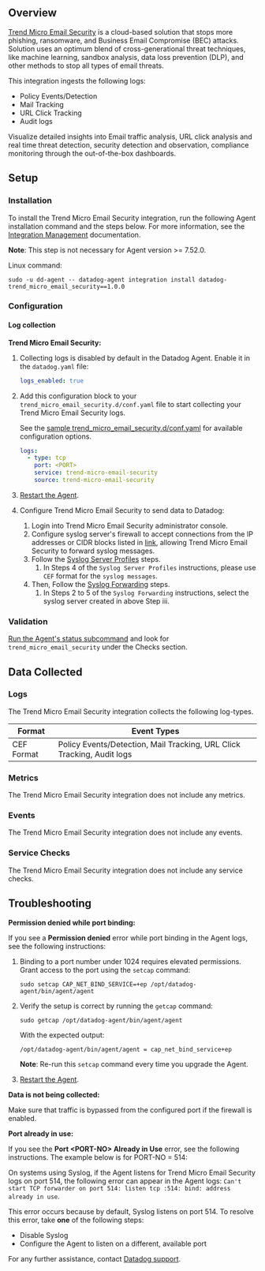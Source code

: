## Overview

[Trend Micro Email Security][4] is a cloud-based solution that stops more phishing, ransomware, and Business Email Compromise (BEC) attacks. Solution uses an optimum blend of cross-generational threat techniques, like machine learning, sandbox analysis, data loss prevention (DLP), and other methods to stop all types of email threats.

This integration ingests the following logs:

- Policy Events/Detection
- Mail Tracking
- URL Click Tracking
- Audit logs

Visualize detailed insights into Email traffic analysis, URL click analysis and real time threat detection, security detection and observation, compliance monitoring through the out-of-the-box dashboards.

## Setup

### Installation

To install the Trend Micro Email Security integration, run the following Agent installation command and the steps below. For more information, see the [Integration Management][8] documentation.

**Note**: This step is not necessary for Agent version >= 7.52.0.

Linux command:

```shell
sudo -u dd-agent -- datadog-agent integration install datadog-trend_micro_email_security==1.0.0
```

### Configuration

#### Log collection

**Trend Micro Email Security:**

1. Collecting logs is disabled by default in the Datadog Agent. Enable it in the `datadog.yaml` file:

   ```yaml
   logs_enabled: true
   ```

2. Add this configuration block to your `trend_micro_email_security.d/conf.yaml` file to start collecting your Trend Micro Email Security logs.

   See the [sample trend_micro_email_security.d/conf.yaml][9] for available configuration options.

   ```yaml
   logs:
     - type: tcp
       port: <PORT>
       service: trend-micro-email-security
       source: trend-micro-email-security
   ```

3. [Restart the Agent][1].

4. Configure Trend Micro Email Security to send data to Datadog:
   1. Login into Trend Micro Email Security administrator console.
   2. Configure syslog server's firewall to accept connections from the IP addresses or CIDR blocks listed in [link][5], allowing Trend Micro Email Security to forward syslog messages.
   3. Follow the [Syslog Server Profiles][6] steps.
      1. In Steps 4 of the `Syslog Server Profiles` instructions, please use `CEF` format for the `syslog messages`.
   4. Then, Follow the [Syslog Forwarding][7] steps.
      1. In Steps 2 to 5 of the `Syslog Forwarding` instructions, select the syslog server created in above Step iii.

### Validation

[Run the Agent's status subcommand][2] and look for `trend_micro_email_security` under the Checks section.

## Data Collected

### Logs

The Trend Micro Email Security integration collects the following log-types.

| Format     | Event Types                                                            |
| ---------- | ---------------------------------------------------------------------- |
| CEF Format | Policy Events/Detection, Mail Tracking, URL Click Tracking, Audit logs |

### Metrics

The Trend Micro Email Security integration does not include any metrics.

### Events

The Trend Micro Email Security integration does not include any events.

### Service Checks

The Trend Micro Email Security integration does not include any service checks.

## Troubleshooting

**Permission denied while port binding:**

If you see a **Permission denied** error while port binding in the Agent logs, see the following instructions:

1. Binding to a port number under 1024 requires elevated permissions. Grant access to the port using the `setcap` command:

   ```shell
   sudo setcap CAP_NET_BIND_SERVICE=+ep /opt/datadog-agent/bin/agent/agent
   ```

2. Verify the setup is correct by running the `getcap` command:

   ```shell
   sudo getcap /opt/datadog-agent/bin/agent/agent
   ```

   With the expected output:

   ```shell
   /opt/datadog-agent/bin/agent/agent = cap_net_bind_service+ep
   ```

   **Note**: Re-run this `setcap` command every time you upgrade the Agent.

3. [Restart the Agent][1].

**Data is not being collected:**

Make sure that traffic is bypassed from the configured port if the firewall is enabled.

**Port already in use:**

If you see the **Port <PORT-NO\> Already in Use** error, see the following instructions. The example below is for PORT-NO = 514:

On systems using Syslog, if the Agent listens for Trend Micro Email Security logs on port 514, the following error can appear in the Agent logs: `Can't start TCP forwarder on port 514: listen tcp :514: bind: address already in use`.

This error occurs because by default, Syslog listens on port 514. To resolve this error, take **one** of the following steps:

- Disable Syslog
- Configure the Agent to listen on a different, available port

For any further assistance, contact [Datadog support][3].

[1]: https://docs.datadoghq.com/agent/guide/agent-commands/#start-stop-and-restart-the-agent
[2]: https://docs.datadoghq.com/agent/guide/agent-commands/#agent-status-and-information
[3]: https://docs.datadoghq.com/help/
[4]: https://www.trendmicro.com/en_in/business/products/user-protection/sps/email-and-collaboration/email-security.html
[5]: https://docs.trendmicro.com/en-us/documentation/article/trend-micro-email-security-online-help-managing-syslog
[6]: https://docs.trendmicro.com/en-us/documentation/article/trend-micro-email-security-online-help-syslog-server-profil
[7]: https://docs.trendmicro.com/en-us/documentation/article/trend-micro-email-security-online-help-configuring-syslog-f
[8]: https://docs.datadoghq.com/agent/guide/integration-management/?tab=linux#install
[9]: https://github.com/DataDog/integrations-core/blob/master/trend_micro_email_security/datadog_checks/trend_micro_email_security/data/conf.yaml.example
